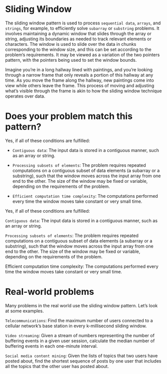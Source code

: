 # Sliding Window

The sliding window pattern is used to process `sequential data`, `arrays`, and `strings`, for example, to efficiently solve `subarray` or `substring` problems. It involves maintaining a dynamic window that slides through the array or string, adjusting its boundaries as needed to track relevant elements or characters. The window is used to slide over the data in chunks corresponding to the window size, and this can be set according to the problem’s requirements. It may be viewed as a variation of the two pointers pattern, with the pointers being used to set the window bounds.

Imagine you’re in a long hallway lined with paintings, and you’re looking through a narrow frame that only reveals a portion of this hallway at any time. As you move the frame along the hallway, new paintings come into view while others leave the frame. This process of moving and adjusting what’s visible through the frame is akin to how the sliding window technique operates over data.

# Does your problem match this pattern?

Yes, if all of these conditions are fulfilled:

- `Contiguous data`: The input data is stored in a contiguous manner, such as an array or string.

- `Processing subsets of elements`: The problem requires repeated computations on a contiguous subset of data elements (a subarray or a substring), such that the window moves across the input array from one end to the other. The size of the window may be fixed or variable, depending on the requirements of the problem.

- `Efficient computation time complexity`: The computations performed every time the window moves take constant or very small time.

Yes, if all of these conditions are fulfilled:

`Contiguous data`: The input data is stored in a contiguous manner, such as an array or string.

`Processing subsets of elements`: The problem requires repeated computations on a contiguous subset of data elements (a subarray or a substring), such that the window moves across the input array from one end to the other. The size of the window may be fixed or variable, depending on the requirements of the problem.

Efficient computation time complexity: The computations performed every time the window moves take constant or very small time.

# Real-world problems

Many problems in the real world use the sliding window pattern. Let’s look at some examples.

`Telecommunications`: Find the maximum number of users connected to a cellular network’s base station in every k-millisecond sliding window.

`Video streaming`: Given a stream of numbers representing the number of buffering events in a given user session, calculate the median number of buffering events in each one-minute interval.

`Social media content mining`: Given the lists of topics that two users have posted about, find the shortest sequence of posts by one user that includes all the topics that the other user has posted about.
